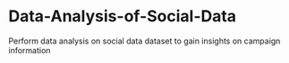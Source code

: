 # Data-Analysis-of-Social-Data
Perform data analysis on social data dataset to gain insights on campaign information
